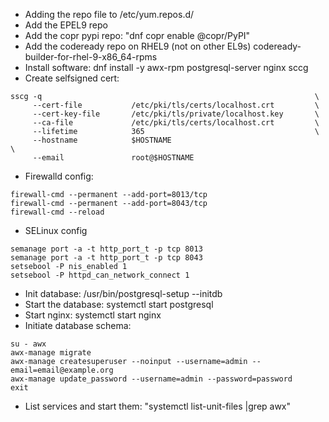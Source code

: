- Adding the repo file to /etc/yum.repos.d/
- Add the EPEL9 repo
- Add the copr pypi repo: "dnf copr enable @copr/PyPI"
- Add the codeready repo on RHEL9 (not on other EL9s) codeready-builder-for-rhel-9-x86_64-rpms
- Install software: dnf install -y awx-rpm postgresql-server nginx sccg
- Create selfsigned cert:
```
sscg -q                                                             \
     --cert-file           /etc/pki/tls/certs/localhost.crt         \
     --cert-key-file       /etc/pki/tls/private/localhost.key       \
     --ca-file             /etc/pki/tls/certs/localhost.crt         \
     --lifetime            365                                      \
     --hostname            $HOSTNAME                                    \
     --email               root@$HOSTNAME
```
- Firewalld config:
```
firewall-cmd --permanent --add-port=8013/tcp
firewall-cmd --permanent --add-port=8043/tcp
firewall-cmd --reload
```
- SELinux config
```
semanage port -a -t http_port_t -p tcp 8013
semanage port -a -t http_port_t -p tcp 8043
setsebool -P nis_enabled 1
setsebool -P httpd_can_network_connect 1
```
- Init database: /usr/bin/postgresql-setup --initdb
- Start the database: systemctl start postgresql
- Start nginx: systemctl start nginx
- Initiate database schema: 
```
su - awx
awx-manage migrate
awx-manage createsuperuser --noinput --username=admin --email=email@example.org
awx-manage update_password --username=admin --password=password
exit
```
- List services and start them: "systemctl list-unit-files |grep awx"
